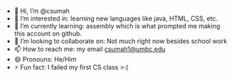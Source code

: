- 👋 Hi, I’m @csumah
- 👀 I’m interested in: learning new languages like java, HTML, CSS, etc.
- 🌱 I’m currently learning: assembly which is what prompted me making this account on github.
- 💞️ I’m looking to collaborate on: Not much right now besides school work
- 📫 How to reach me: my email csumah1@umbc.edu
- 😄 Pronouns: He/Him
- ⚡ Fun fact: I failed my first CS class >:(

<!---
csumah/csumah is a ✨ special ✨ repository because its `README.md` (this file) appears on your GitHub profile.
You can click the Preview link to take a look at your changes.
--->
